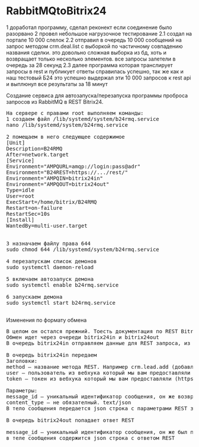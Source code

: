 # RabbitMQtoBitrix24


1 доработал программу, сделал реконект если соединение было разорвано
2 провел небольшое нагрузочное тестирование
2.1 создал на портале 10 000 слелок
2.2 отправил в очередь 10 000 сообщений на запрос методом crm.deal.list с выборкой по частичному совпадению названия сделки. это довольно сложная выборка из бд, хоть и возвращает только несколько элементов. все запросы залетели в очередь за 28 секунд
2.3 далее программа которая транслирует запросы в rest и публикует ответы справилась успешно, так же как и наш тестовый Б24 это успешно выдержал эти 10 000 запросов к rest api и выплюнул все результаты за 18 минут

Создание сервиса для автозапуска/перезапуска программы проброса запросов из RabbitMQ в REST Bitrix24.
<pre>
На сервере с правами root выполняем команды:
1 создаем файл /lib/systemd/system/b24rmq.service
nano /lib/systemd/system/b24rmq.service

2 помещаем в него следующее содержимое
[Unit]
Description=B24RMQ
After=network.target
[Service]
Environment="AMPQURL=amqp://login:pass@adr"
Environment="B24REST=https://.../rest/"
Environment="AMPQIN=bitrix24in"
Environment="AMPQOUT=bitrix24out"
Type=idle
User=root
ExecStart=/home/bitrix/B24RMQ
Restart=on-failure
RestartSec=10s
[Install]
WantedBy=multi-user.target


3 назначаем файлу права 644
sudo chmod 644 /lib/systemd/system/b24rmq.service

4 перезапускам список демонов
sudo systemctl daemon-reload

5 включаем автозапуск демона
sudo systemctl enable b24rmq.service

6 запускаем демона
sudo systemctl start b24rmq.service

</pre>



Изменения по формату обмена
<pre>
В целом он остался прежний. Тоесть документация по REST Bitrix24 актуальна, так же как и актуальны самописные методы REST
Обмен идет через очереди bitrix24in и bitrix24out
В очередь bitrix24in отправляем данные для REST запроса, из очереди bitrix24out читаем ответ по запросу. Спопставление запросов происходит по параметру message_id

В очередь bitrix24in передаем
Заголовки:
method – название метода REST. Например crm.lead.add (добавление лида)
user – пользователь из вебхука который мы вам предоставляли (https://.../rest/1/3w0fbh...lixzu1t/). в вашем случае 1
token – токен из вебхука который мы вам предоставляли (https://..../rest/1/3w0fbh3...zu1t/). в вашем случае 3w0fbh...ixzu1t

Параметры:
message_id – уникальный идентификатор сообщения, он же возвращается и в ответе. по нему происходит сопоставление запроса с ответом
content_type – не обязателный. text/json
В тело сообщения передается json строка с параметрами REST запроса. Без изменений как и было.

В очередь bitrix24out попадает ответ REST

message_id – уникальный идентификатор сообщения, он же был передан в запросе. по нему происходит сопоставление запроса с ответом
в теле сообщения содержится json строка с ответом REST

</pre>
